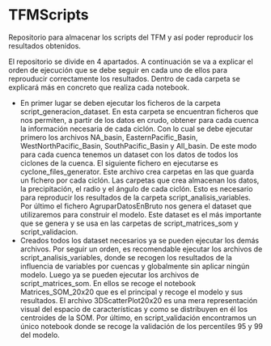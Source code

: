 # TFMScripts
Repositorio para almacenar los scripts del TFM y así poder reproducir los resultados obtenidos.

El repositorio se divide en 4 apartados. A continuación se va a explicar el orden de ejecución que se debe seguir en cada uno de ellos para reprouducir correctamente los resultados.
Dentro de cada carpeta se explicará más en concreto que realiza cada notebook.
* En primer lugar se deben ejecutar los ficheros de la carpeta script_generacion_dataset. En esta carpeta se encuentran ficheros que nos permiten, a partir de los datos en crudo,
obtener para cada cuenca la información necesaria de cada ciclón. Con lo cual se debe ejecutar primero los archivos NA_basin, EasternPacific_Basin, WestNorthPacific_Basin, SouthPacific_Basin
y All_basin. De este modo para cada cuenca tenemos un dataset con los datos de todos los ciclones de la cuenca.
El siguiente fichero en ejecutarse es cyclone_files_generator. Este archivo crea carpetas en las que guarda un fichero por cada ciclón. Las carpetas que crea almacenan los datos, la precipitación,
el radio y el ángulo de cada ciclón. Esto es necesario para reproducir los resultados de la carpeta script_analisis_variables.
Por último el fichero AgruparDatosEnBruto nos genera el dataset que utilizaremos para construir el modelo. Este dataset es el más importante que se genera y se usa en las carpetas
de script_matrices_som y script_validacion.
* Creados todos los dataset necesarios ya se pueden ejecutar los demás archivos. Por seguir un orden, es recomendable ejecutar los archivos de script_analisis_variables, donde se
recogen los resultados de la influencia de variables por cuencas y globalmente sin aplicar ningún modelo. Luego ya se pueden ejecutar los archivos de script_matrices_som.
En ellos se recoge el notebook Matrices_SOM_20x20 que es el principal y recoge el modelo y sus resultados. El archivo 3DScatterPlot20x20 es una mera representación visual
del espacio de características y como se distribuyen en él los centroides de la SOM. Por último, en script_validación encontramos un único notebook donde se recoge la validación
de los percentiles 95 y 99 del modelo.
